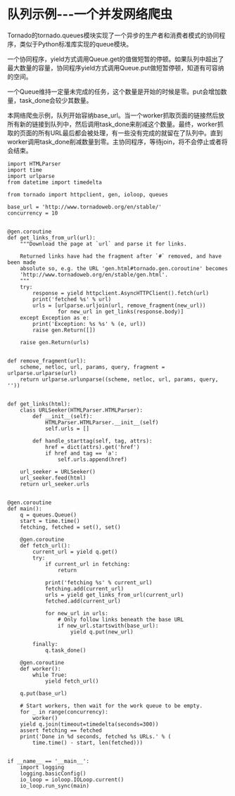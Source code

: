 # 队列示例---一个并发网络爬虫

Tornado的tornado.queues模块实现了一个异步的生产者和消费者模式的协同程序，类似于Python标准库实现的queue模块。

一个协同程序，yield方式调用Queue.get的值做短暂的停顿。如果队列中超出了最大数量的容量，协同程序yield方式调用Queue.put做短暂停顿，知道有可容纳的空间。

一个Queue维持一定量未完成的任务，这个数量是开始的时候是零。put会增加数量，task_done会较少其数量。

本网络爬虫示例，队列开始容纳base_url。当一个worker抓取页面的链接然后放所有新的链接到队列中，然后调用task_done来削减这个数量。最终，worker抓取的页面的所有URL最后都会被处理，有一些没有完成的就留在了队列中。直到worker调用task_done削减数量到零。主协同程序，等待join，将不会停止或者将会结束。

	import HTMLParser
	import time
	import urlparse
	from datetime import timedelta
	
	from tornado import httpclient, gen, ioloop, queues
	
	base_url = 'http://www.tornadoweb.org/en/stable/'
	concurrency = 10
	
	
	@gen.coroutine
	def get_links_from_url(url):
	    """Download the page at `url` and parse it for links.
	
	    Returned links have had the fragment after `#` removed, and have been made
	    absolute so, e.g. the URL 'gen.html#tornado.gen.coroutine' becomes
	    'http://www.tornadoweb.org/en/stable/gen.html'.
	    """
	    try:
	        response = yield httpclient.AsyncHTTPClient().fetch(url)
	        print('fetched %s' % url)
	        urls = [urlparse.urljoin(url, remove_fragment(new_url))
	                for new_url in get_links(response.body)]
	    except Exception as e:
	        print('Exception: %s %s' % (e, url))
	        raise gen.Return([])
	
	    raise gen.Return(urls)
	
	
	def remove_fragment(url):
	    scheme, netloc, url, params, query, fragment = urlparse.urlparse(url)
	    return urlparse.urlunparse((scheme, netloc, url, params, query, ''))
	
	
	def get_links(html):
	    class URLSeeker(HTMLParser.HTMLParser):
	        def __init__(self):
	            HTMLParser.HTMLParser.__init__(self)
	            self.urls = []
	
	        def handle_starttag(self, tag, attrs):
	            href = dict(attrs).get('href')
	            if href and tag == 'a':
	                self.urls.append(href)
	
	    url_seeker = URLSeeker()
	    url_seeker.feed(html)
	    return url_seeker.urls
	
	
	@gen.coroutine
	def main():
	    q = queues.Queue()
	    start = time.time()
	    fetching, fetched = set(), set()
	
	    @gen.coroutine
	    def fetch_url():
	        current_url = yield q.get()
	        try:
	            if current_url in fetching:
	                return
	
	            print('fetching %s' % current_url)
	            fetching.add(current_url)
	            urls = yield get_links_from_url(current_url)
	            fetched.add(current_url)
	
	            for new_url in urls:
	                # Only follow links beneath the base URL
	                if new_url.startswith(base_url):
	                    yield q.put(new_url)
	
	        finally:
	            q.task_done()
	
	    @gen.coroutine
	    def worker():
	        while True:
	            yield fetch_url()
	
	    q.put(base_url)
	
	    # Start workers, then wait for the work queue to be empty.
	    for _ in range(concurrency):
	        worker()
	    yield q.join(timeout=timedelta(seconds=300))
	    assert fetching == fetched
	    print('Done in %d seconds, fetched %s URLs.' % (
	        time.time() - start, len(fetched)))
	
	
	if __name__ == '__main__':
	    import logging
	    logging.basicConfig()
	    io_loop = ioloop.IOLoop.current()
	    io_loop.run_sync(main)